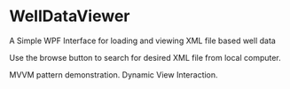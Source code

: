 # WellDataViewer
A Simple WPF Interface for loading and viewing XML file based well data

Use the browse button to search for desired XML file from local computer.

MVVM pattern demonstration.
Dynamic View Interaction.
